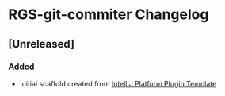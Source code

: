 <!-- Keep a Changelog guide -> https://keepachangelog.com -->

# RGS-git-commiter Changelog

## [Unreleased]
### Added
- Initial scaffold created from [IntelliJ Platform Plugin Template](https://github.com/JetBrains/intellij-platform-plugin-template)
